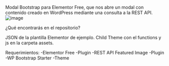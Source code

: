 Modal Bootstrap para Elementor Free, que nos abre un modal con contenido creado en WordPress mediante una consulta a la REST API.
![image](https://user-images.githubusercontent.com/35197649/123549147-f790d700-d767-11eb-90f7-a29bea0e6c3a.png)

¿Qué encontrarás en el repositorio?

JSON de la plantilla Elementor de ejemplo.
Child Theme con el functions y js en la carpeta assets.

Requerimientos:
-Elementor Free -Plugin
-REST API Featured Image -Plugin
-WP Bootstrap Starter -Theme
